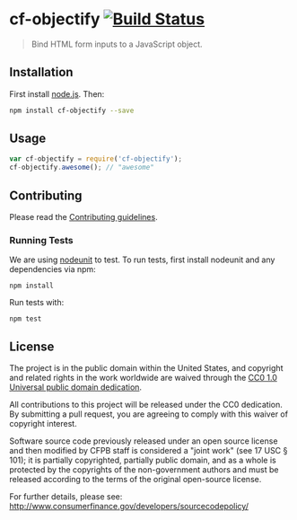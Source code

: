 # cf-objectify [![Build Status](https://secure.travis-ci.org/cfpb/cf-objectify.png?branch=master)](http://travis-ci.org/cfpb/cf-objectify)

> Bind HTML form inputs to a JavaScript object.

## Installation

First install [node.js](http://nodejs.org/). Then:

```sh
npm install cf-objectify --save
```

## Usage

```javascript
var cf-objectify = require('cf-objectify');
cf-objectify.awesome(); // "awesome"
```

## Contributing

Please read the [Contributing guidelines](CONTRIBUTING.md).

### Running Tests

We are using [nodeunit](https://github.com/caolan/nodeunit) to test. To run tests, first install nodeunit and any dependencies via npm:

```
npm install
```

Run tests with:

```
npm test
```

## License

The project is in the public domain within the United States, and
copyright and related rights in the work worldwide are waived through
the [CC0 1.0 Universal public domain dedication](http://creativecommons.org/publicdomain/zero/1.0/).

All contributions to this project will be released under the CC0
dedication. By submitting a pull request, you are agreeing to comply
with this waiver of copyright interest.

Software source code previously released under an open source license and then modified by CFPB staff is considered a "joint work" (see 17 USC § 101); it is partially copyrighted, partially public domain, and as a whole is protected by the copyrights of the non-government authors and must be released according to the terms of the original open-source license.

For further details, please see: http://www.consumerfinance.gov/developers/sourcecodepolicy/